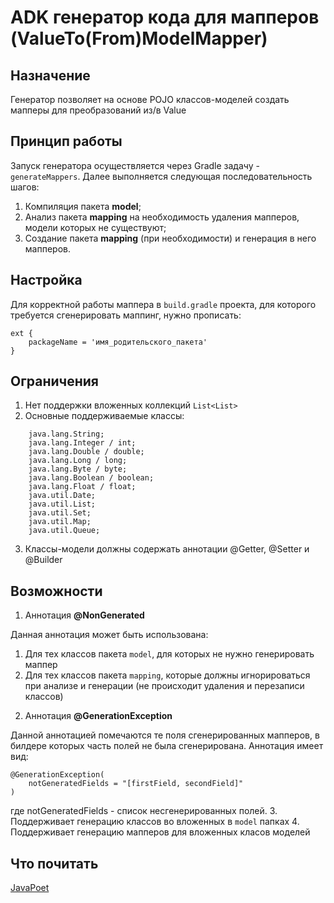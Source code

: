 # ADK генератор кода для мапперов (ValueTo(From)ModelMapper)

## Назначение
Генератор позволяет на основе POJO классов-моделей создать мапперы для преобразований из/в Value

## Принцип работы
Запуск генератора осуществляется через Gradle задачу - `generateMappers`.
Далее выполняется следующая последовательность шагов:
1. Компиляция пакета **model**;
2. Анализ пакета **mapping** на необходимость удаления мапперов, модели которых не существуют;
2. Создание пакета **mapping** (при необходимости) и генерация в него мапперов.
 
## Настройка
Для корректной работы маппера в `build.gradle` проекта, для которого требуется сгенерировать маппинг, нужно прописать:
```
ext {
    packageName = 'имя_родительского_пакета'
}
```

## Ограничения
1. Нет поддержки вложенных коллекций `List<List>`
2. Основные поддерживаемые классы:
```
    java.lang.String;
    java.lang.Integer / int;
    java.lang.Double / double;
    java.lang.Long / long;
    java.lang.Byte / byte;
    java.lang.Boolean / boolean;
    java.lang.Float / float;
    java.util.Date;
    java.util.List;
    java.util.Set;
    java.util.Map;
    java.util.Queue;
```
3. Классы-модели должны содержать аннотации @Getter, @Setter и @Builder

## Возможности
1. Аннотация **@NonGenerated**

Данная аннотация может быть использована:
1) Для тех классов пакета `model`, для которых не нужно генерировать маппер
2) Для тех классов пакета `mapping`, которые должны игнорироваться при анализе и генерации (не происходит удаления и перезаписи классов)
2. Аннотация **@GenerationException**

Данной аннотацией помечаются те поля сгенерированных мапперов, в билдере которых часть полей не была сгенерирована.
Аннотация имеет вид:
```
@GenerationException(
	notGeneratedFields = "[firstField, secondField]"
)
```
где notGeneratedFields - список несгенерированных полей.
3. Поддерживает генерацию классов во вложенных в `model` папках
4. Поддерживает генерацию мапперов для вложенных класов моделей


## Что почитать
[JavaPoet](https://www.baeldung.com/java-poet)